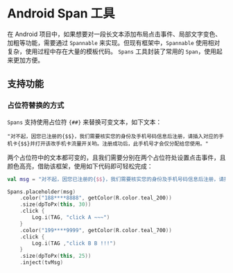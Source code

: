 # Android Span 工具
在 Android 项目中，如果想要对一段长文本添加布局点击事件、局部文字变色、加粗等功能，需要通过 `Spannable` 来实现。但现有框架中，`Spannable` 使用相对复杂，使用过程中存在大量的模板代码。
`Spans` 工具封装了常用的 `Span`，使用起来更加方便。



## 支持功能

### 占位符替换的方式

`Spans` 支持使用占位符 `{##}` 来替换可变文本，如下文本：

```shell
"对不起，因您已注册的{$$}，我们需要核实您的身份及手机号码信息后注册，请插入对应的手机卡{$$}并打开该改手机卡流量开关哟。注册成功后，此手机号才会仅分配给您使用。"
```

两个占位符中的文本都可变的，且我们需要分别在两个占位符处设置点击事件，且颜色高亮，借助该框架，使用如下代码即可轻松完成：

```kotlin
val msg = "对不起，因您已注册的{$$}，我们需要核实您的身份及手机号码信息后注册，请插入对应的手机卡{$$}并打开该改手机卡流量开关哟。注册成功后，此手机号才会仅分配给您使用。"

Spans.placeholder(msg)
    .color("188****8888", getColor(R.color.teal_200))
    .size(dpToPx(this, 30))
    .click {
        Log.i(TAG, "click A ~~~")
    }
    .color("199****9999", getColor(R.color.teal_700))
    .click {
        Log.i(TAG ,"click B B !!!")
    }
    .size(dpToPx(this, 25))
    .inject(tvMsg)
```




